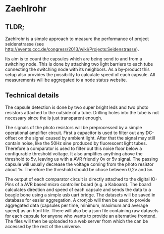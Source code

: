 Zaehlrohr
=========

TLDR;
-----
Zaehlrohr is a simple approach to measure the performance 
of project seidenstrasse (see http://events.ccc.de/congress/2013/wiki/Projects:Seidenstrasse).

Its aim is to count the capsules which are being send to and from a switching node.
This is done by attaching two light barriers to each tube
connecting the switching node with its neighbors.
As a by-product this setup also provides the possibility to calculate speed of each capsule.
All measurements will be aggregated to a node status website.

Technical details
-----------------
The capsule detection is done by two super bright leds and two photo resistors
attached to the outside of a tube.
Drilling holes into the tube is not necessary since the is just transparent enough.

The signals of the photo resistors will be preprocessed by a simple operational amplifier circuit.
First a capacitor is used to filter out any DC-offset on the signal caused by ambient light.
After that the signal may still contain noise,
like the 50Hz sine produced by fluorescent light tubes.
Therefore a comparator is used to filter out this noise floor below a configurable threshold voltage.
It also amplifies anything above the threshold to 5v, leaving us with a AVR friendly 0v or 5v signal.
The passing capsule will usually decrease the voltage coming from the photo resistor about 1v.
Therefore the threshold should be chose between 0,2v and 5v.

The output of each comparator circuit is directly attached to the digital IO-Pins of a AVR based
micro controller board (e.g. a Kaboard).
The board calculates direction and speed of each capsule and sends the data to a beagle bone using a 
simple usb uart bridge.
The datasets will be saved in database for easier aggregation.
A cronjob will then be used to provide aggregated data (capsules per time, 
minimum, maximum and average speed) as an html file.
There will also be a json file containing raw datasets for each capsule for anyone who wants to provide
an alternative frontend.
The files will then be uploaded to a web server from which the can be accessed by the rest of the universe.
 

